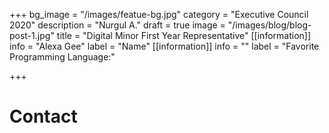 +++
bg_image = "/images/featue-bg.jpg"
category = "Executive Council 2020"
description = "Nurgul A."
draft = true
image = "/images/blog/blog-post-1.jpg"
title = "Digital Minor First Year Representative"
[[information]]
info = "Alexa Gee"
label = "Name"
[[information]]
info = ""
label = "Favorite Programming Language:"

+++
# Contact